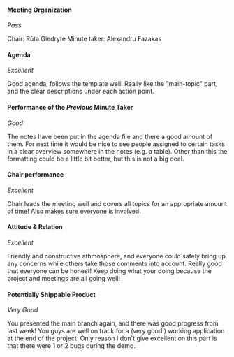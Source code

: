 #### Meeting Organization
_Pass_

Chair: Rūta Giedrytė
Minute taker: Alexandru Fazakas 


#### Agenda 
_Excellent_

Good agenda, follows the template well! Really like the "main-topic" part, and the clear descriptions under each action point.


#### Performance of the *Previous* Minute Taker
_Good_

The notes have been put in the agenda file and there a good amount of them. For next time it would be nice to see people assigned to certain tasks in a clear overview somewhere in the notes (e.g. a table). Other than this the formatting could be a little bit better, but this is not a big deal.


#### Chair performance
_Excellent_

Chair leads the meeting well and covers all topics for an appropriate amount of time! Also makes sure everyone is involved.


#### Attitude & Relation
_Excellent_

Friendly and constructive athmosphere, and everyone could safely bring up any concerns while others take those comments into account. Really good that everyone can be honest! Keep doing what your doing because the project and meetings are all going well!


#### Potentially Shippable Product
_Very Good_

You presented the main branch again, and there was good progress from last week! You guys are well on track for a (very good!) working application at the end of the project. Only reason I don't give excellent on this part is that there were 1 or 2 bugs during the demo.




